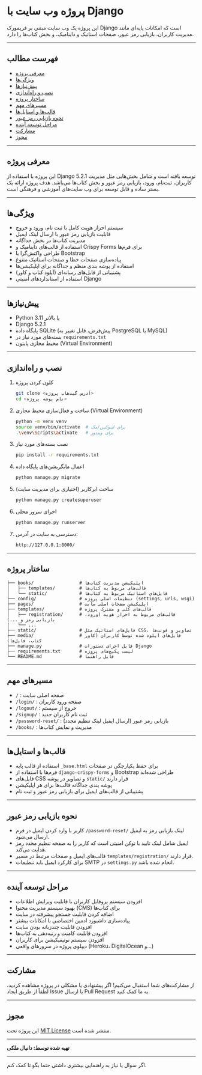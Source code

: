 
# پروژه وب سایت با Django

این پروژه یک وب سایت مبتنی بر فریمورک Django است که امکانات پایه‌ای مانند مدیریت کاربران، بازیابی رمز عبور، صفحات استاتیک و داینامیک، و بخش کتاب‌ها را دارد.

---

## فهرست مطالب

- [معرفی پروژه](#معرفی-پروژه)
- [ویژگی‌ها](#ویژگی‌ها)
- [پیش‌نیازها](#پیش‌نیازها)
- [نصب و راه‌اندازی](#نصب-و-راه‌اندازی)
- [ساختار پروژه](#ساختار-پروژه)
- [مسیرهای مهم](#مسیرهای-مهم)
- [قالب‌ها و استایل‌ها](#قالب‌ها-و-استایل‌ها)
- [نحوه بازیابی رمز عبور](#نحوه-بازیابی-رمز-عبور)
- [مراحل توسعه آینده](#مراحل-توسعه-آینده)
- [مشارکت](#مشارکت)
- [مجوز](#مجوز)

---

## معرفی پروژه

این پروژه با استفاده از Django 5.2.1 توسعه یافته است و شامل بخش‌هایی مثل مدیریت کاربران، ثبت‌نام، ورود، بازیابی رمز عبور و بخش کتاب‌ها می‌باشد. هدف پروژه ارائه یک بستر ساده و قابل توسعه برای وب سایت‌های آموزشی و فرهنگی است.

---

## ویژگی‌ها

- سیستم احراز هویت کامل با ثبت نام، ورود و خروج
- قابلیت بازیابی رمز عبور با ارسال لینک ایمیل
- مدیریت کتاب‌ها در بخش جداگانه
- استفاده از قالب‌های داینامیک و Crispy Forms برای فرم‌ها
- طراحی واکنش‌گرا با Bootstrap
- پیاده‌سازی صفحات خطا و صفحات استاتیک متنوع
- استفاده از پوشه بندی منظم و جداگانه برای اپلیکیشن‌ها
- پشتیبانی از فایل‌های رسانه‌ای (آپلود کتاب و کاور)
- استفاده از استانداردهای امنیتی Django

---

## پیش‌نیازها

- Python 3.11 یا بالاتر
- Django 5.2.1
- پایگاه داده SQLite (پیش‌فرض، قابل تغییر به PostgreSQL یا MySQL)
- بسته‌های مورد نیاز در `requirements.txt`
- محیط مجازی پایتون (Virtual Environment)

---

## نصب و راه‌اندازی

1. کلون کردن پروژه

   ```bash
   git clone <آدرس گیت‌هاب پروژه>
   cd <نام پوشه پروژه>
   ```

2. ساخت و فعال‌سازی محیط مجازی (Virtual Environment)

   ```bash
   python -m venv venv
   source venv/bin/activate  # برای لینوکس/مک
   .\venv\Scripts\activate   # برای ویندوز
   ```

3. نصب بسته‌های مورد نیاز

   ```bash
   pip install -r requirements.txt
   ```

4. اعمال مایگریشن‌های پایگاه داده

   ```bash
   python manage.py migrate
   ```

5. ساخت ابرکاربر (اختیاری برای مدیریت سایت)

   ```bash
   python manage.py createsuperuser
   ```

6. اجرای سرور محلی

   ```bash
   python manage.py runserver
   ```

7. دسترسی به سایت در آدرس:

   ```
   http://127.0.0.1:8000/
   ```

---

## ساختار پروژه

```
├── books/                 # اپلیکیشن مدیریت کتاب‌ها
│   ├── templates/         # قالب‌های مربوط به کتاب‌ها
│   └── static/            # فایل‌های استاتیک مربوط به کتاب‌ها
├── config/                # تنظیمات اصلی پروژه (settings, urls, wsgi)
├── pages/                 # اپلیکیشن صفحات اصلی سایت
├── templates/             # قالب‌های کلی و مشترک پروژه
│   ├── registration/      # قالب‌های مربوط به احراز هویت (ورود، بازیابی رمز و ...)
│   └── ...               
├── static/                # فایل‌های استاتیک مثل CSS، تصاویر و فونت‌ها
├── media/                 # فایل‌های آپلود شده توسط کاربران (کاور کتاب، فایل‌ها)
├── manage.py              # فایل اجرای دستورات Django
├── requirements.txt       # لیست پکیج‌های پروژه
└── README.md              # فایل راهنما
```

---

## مسیرهای مهم

- `/` : صفحه اصلی سایت
- `/login/` : صفحه ورود کاربران
- `/logout/` : خروج از سیستم
- `/signup/` : ثبت نام کاربران جدید
- `/password-reset/` : بازیابی رمز عبور (ارسال ایمیل لینک تنظیم مجدد)
- `/books/` : مدیریت و نمایش کتاب‌ها

---

## قالب‌ها و استایل‌ها

- استفاده از قالب پایه `_base.html` برای حفظ یکپارچگی در صفحات
- فرم‌ها با استفاده از `django-crispy-forms` و Bootstrap طراحی شده‌اند
- فایل‌های CSS و تصاویر در پوشه `static/` قرار دارند
- پوشه بندی جداگانه قالب‌ها برای هر اپلیکیشن
- پشتیبانی از قالب‌های ایمیل برای بازیابی رمز عبور و ثبت نام

---

## نحوه بازیابی رمز عبور

- کاربر با وارد کردن ایمیل در فرم `/password-reset/` لینک بازیابی رمز به ایمیل ارسال می‌شود.
- ایمیل شامل لینک تایید با توکن امنیتی است که کاربر را به صفحه تنظیم مجدد رمز هدایت می‌کند.
- قالب‌های ایمیل و صفحات مرتبط در مسیر `templates/registration/` قرار دارند.
- برای کارکرد ایمیل باید تنظیمات SMTP در `settings.py` انجام شده باشد.

---

## مراحل توسعه آینده

- افزودن سیستم پروفایل کاربران با قابلیت ویرایش اطلاعات
- بهبود سیستم مدیریت محتوا (CMS) برای کتاب‌ها
- اضافه کردن قابلیت جستجو پیشرفته در سایت
- پیاده‌سازی داشبورد ادمین اختصاصی با امکانات بیشتر
- افزودن قابلیت چندزبانه بودن سایت
- افزودن قابلیت کامنت و رتبه‌دهی به کتاب‌ها
- افزودن سیستم نوتیفیکیشن برای کاربران
- دیپلوی پروژه در سرورهای واقعی (Heroku، DigitalOcean و...)

---

## مشارکت

از مشارکت‌های شما استقبال می‌کنیم! اگر پیشنهادی یا مشکلی در پروژه مشاهده کردید، لطفاً از طریق ایجاد Issue یا ارسال Pull Request به ما کمک کنید.

---

## مجوز

این پروژه تحت [MIT License](https://opensource.org/licenses/MIT) منتشر شده است.

---

**تهیه شده توسط: دانیال ملکی**

---

اگر سوال یا نیاز به راهنمایی بیشتری داشتی حتما بگو تا کمک کنم.
